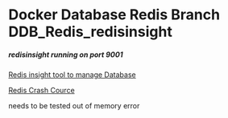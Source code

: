 # Docker Database Redis Branch DDB_Redis_redisinsight

##### redisinsight running on port 9001

[Redis insight tool to manage Database](https://www.youtube.com/watch?v=zCaYB83KrHU)

[Redis Crash Cource](https://www.youtube.com/watch?v=jgpVdJB2sKQ)

needs to be tested out of memory error